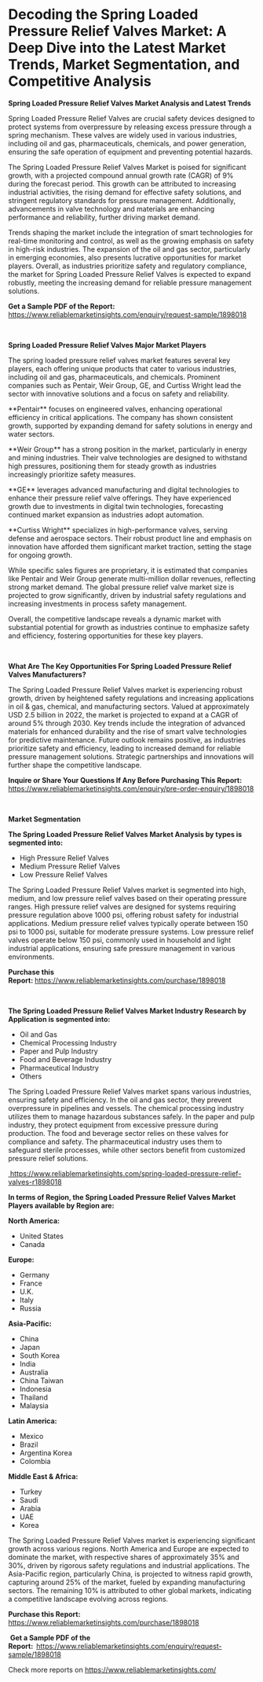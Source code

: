 <p><h1>Decoding the Spring Loaded Pressure Relief Valves Market: A Deep Dive into the Latest Market Trends, Market Segmentation, and Competitive Analysis</h1></p><p><strong>Spring Loaded Pressure Relief Valves Market Analysis and Latest Trends</strong></p>
<p><p>Spring Loaded Pressure Relief Valves are crucial safety devices designed to protect systems from overpressure by releasing excess pressure through a spring mechanism. These valves are widely used in various industries, including oil and gas, pharmaceuticals, chemicals, and power generation, ensuring the safe operation of equipment and preventing potential hazards.</p><p>The Spring Loaded Pressure Relief Valves Market is poised for significant growth, with a projected compound annual growth rate (CAGR) of 9% during the forecast period. This growth can be attributed to increasing industrial activities, the rising demand for effective safety solutions, and stringent regulatory standards for pressure management. Additionally, advancements in valve technology and materials are enhancing performance and reliability, further driving market demand.</p><p>Trends shaping the market include the integration of smart technologies for real-time monitoring and control, as well as the growing emphasis on safety in high-risk industries. The expansion of the oil and gas sector, particularly in emerging economies, also presents lucrative opportunities for market players. Overall, as industries prioritize safety and regulatory compliance, the market for Spring Loaded Pressure Relief Valves is expected to expand robustly, meeting the increasing demand for reliable pressure management solutions.</p></p>
<p><strong>Get a Sample PDF of the Report:&nbsp;</strong> <a href="https://www.reliablemarketinsights.com/enquiry/request-sample/1898018?utm_campaign=3065&utm_medium=2&utm_source=Github&utm_content=ia&utm_term=08042025&utm_id=spring-loaded-pressure-relief-valves">https://www.reliablemarketinsights.com/enquiry/request-sample/1898018</a></p>
<p>&nbsp;</p>
<p><strong>Spring Loaded Pressure Relief Valves Major Market Players</strong></p>
<p><p>The spring loaded pressure relief valves market features several key players, each offering unique products that cater to various industries, including oil and gas, pharmaceuticals, and chemicals. Prominent companies such as Pentair, Weir Group, GE, and Curtiss Wright lead the sector with innovative solutions and a focus on safety and reliability.</p><p>**Pentair** focuses on engineered valves, enhancing operational efficiency in critical applications. The company has shown consistent growth, supported by expanding demand for safety solutions in energy and water sectors. </p><p>**Weir Group** has a strong position in the market, particularly in energy and mining industries. Their valve technologies are designed to withstand high pressures, positioning them for steady growth as industries increasingly prioritize safety measures.</p><p>**GE** leverages advanced manufacturing and digital technologies to enhance their pressure relief valve offerings. They have experienced growth due to investments in digital twin technologies, forecasting continued market expansion as industries adopt automation.</p><p>**Curtiss Wright** specializes in high-performance valves, serving defense and aerospace sectors. Their robust product line and emphasis on innovation have afforded them significant market traction, setting the stage for ongoing growth.</p><p>While specific sales figures are proprietary, it is estimated that companies like Pentair and Weir Group generate multi-million dollar revenues, reflecting strong market demand. The global pressure relief valve market size is projected to grow significantly, driven by industrial safety regulations and increasing investments in process safety management.</p><p>Overall, the competitive landscape reveals a dynamic market with substantial potential for growth as industries continue to emphasize safety and efficiency, fostering opportunities for these key players.</p></p>
<p>&nbsp;</p>
<p><strong>What Are The Key Opportunities For Spring Loaded Pressure Relief Valves Manufacturers?</strong></p>
<p><p>The Spring Loaded Pressure Relief Valves market is experiencing robust growth, driven by heightened safety regulations and increasing applications in oil & gas, chemical, and manufacturing sectors. Valued at approximately USD 2.5 billion in 2022, the market is projected to expand at a CAGR of around 5% through 2030. Key trends include the integration of advanced materials for enhanced durability and the rise of smart valve technologies for predictive maintenance. Future outlook remains positive, as industries prioritize safety and efficiency, leading to increased demand for reliable pressure management solutions. Strategic partnerships and innovations will further shape the competitive landscape.</p></p>
<p><strong>Inquire or Share Your Questions If Any Before Purchasing This Report:</strong> <a href="https://www.reliablemarketinsights.com/enquiry/pre-order-enquiry/1898018?utm_campaign=3065&utm_medium=2&utm_source=Github&utm_content=ia&utm_term=08042025&utm_id=spring-loaded-pressure-relief-valves">https://www.reliablemarketinsights.com/enquiry/pre-order-enquiry/1898018</a></p>
<p>&nbsp;</p>
<p><strong>Market Segmentation</strong></p>
<p><strong>The Spring Loaded Pressure Relief Valves Market Analysis by types is segmented into:</strong></p>
<p><ul><li>High Pressure Relief Valves</li><li>Medium Pressure Relief Valves</li><li>Low Pressure Relief Valves</li></ul></p>
<p><p>The Spring Loaded Pressure Relief Valves market is segmented into high, medium, and low pressure relief valves based on their operating pressure ranges. High pressure relief valves are designed for systems requiring pressure regulation above 1000 psi, offering robust safety for industrial applications. Medium pressure relief valves typically operate between 150 psi to 1000 psi, suitable for moderate pressure systems. Low pressure relief valves operate below 150 psi, commonly used in household and light industrial applications, ensuring safe pressure management in various environments.</p></p>
<p><strong>Purchase this Report:&nbsp;</strong><a href="https://www.reliablemarketinsights.com/purchase/1898018?utm_campaign=3065&utm_medium=2&utm_source=Github&utm_content=ia&utm_term=08042025&utm_id=spring-loaded-pressure-relief-valves">https://www.reliablemarketinsights.com/purchase/1898018</a></p>
<p>&nbsp;</p>
<p><strong>The Spring Loaded Pressure Relief Valves Market Industry Research by Application is segmented into:</strong></p>
<p><ul><li>Oil and Gas</li><li>Chemical Processing Industry</li><li>Paper and Pulp Industry</li><li>Food and Beverage Industry</li><li>Pharmaceutical Industry</li><li>Others</li></ul></p>
<p><p>The Spring Loaded Pressure Relief Valves market spans various industries, ensuring safety and efficiency. In the oil and gas sector, they prevent overpressure in pipelines and vessels. The chemical processing industry utilizes them to manage hazardous substances safely. In the paper and pulp industry, they protect equipment from excessive pressure during production. The food and beverage sector relies on these valves for compliance and safety. The pharmaceutical industry uses them to safeguard sterile processes, while other sectors benefit from customized pressure relief solutions.</p></p>
<p><a href="https://www.reliablemarketinsights.com/spring-loaded-pressure-relief-valves-r1898018?utm_campaign=3065&utm_medium=2&utm_source=Github&utm_content=ia&utm_term=08042025&utm_id=spring-loaded-pressure-relief-valves">&nbsp;https://www.reliablemarketinsights.com/spring-loaded-pressure-relief-valves-r1898018</a></p>
<p><strong>In terms of Region, the Spring Loaded Pressure Relief Valves Market Players available by Region are:</strong></p>
<p>
    <p> <strong> North America: </strong>
        <ul>
            <li>United States</li>
            <li>Canada</li>
        </ul>
        </p> 
    <p> <strong> Europe: </strong>
        <ul>
            <li>Germany</li>
            <li>France</li>
            <li>U.K.</li>
            <li>Italy</li>
            <li>Russia</li>
        </ul>
        </p> 
    <p> <strong> Asia-Pacific: </strong>
        <ul>
            <li>China</li>
            <li>Japan</li>
            <li>South Korea</li>
            <li>India</li>
            <li>Australia</li>
            <li>China Taiwan</li>
            <li>Indonesia</li>
            <li>Thailand</li>
            <li>Malaysia</li>
        </ul>
        </p> 
    <p> <strong> Latin America: </strong>
        <ul>
            <li>Mexico</li>
            <li>Brazil</li>
            <li>Argentina Korea</li>
            <li>Colombia</li>
        </ul>
        </p> 
    <p> <strong> Middle East & Africa: </strong>
        <ul>
            <li>Turkey</li>
            <li>Saudi</li>
            <li>Arabia</li>
            <li>UAE</li>
            <li>Korea</li>
        </ul>
    </p>
    </p>
<p><p>The Spring Loaded Pressure Relief Valves market is experiencing significant growth across various regions. North America and Europe are expected to dominate the market, with respective shares of approximately 35% and 30%, driven by rigorous safety regulations and industrial applications. The Asia-Pacific region, particularly China, is projected to witness rapid growth, capturing around 25% of the market, fueled by expanding manufacturing sectors. The remaining 10% is attributed to other global markets, indicating a competitive landscape evolving across regions.</p></p>
<p><strong>Purchase this Report: </strong><a href="https://www.reliablemarketinsights.com/purchase/1898018?utm_campaign=3065&utm_medium=2&utm_source=Github&utm_content=ia&utm_term=08042025&utm_id=spring-loaded-pressure-relief-valves">https://www.reliablemarketinsights.com/purchase/1898018</a></p>
<p>&nbsp;<strong>Get a Sample PDF of the Report:&nbsp;&nbsp;</strong><a href="https://www.reliablemarketinsights.com/enquiry/request-sample/1898018?utm_campaign=3065&utm_medium=2&utm_source=Github&utm_content=ia&utm_term=08042025&utm_id=spring-loaded-pressure-relief-valves">https://www.reliablemarketinsights.com/enquiry/request-sample/1898018</a></p>
<p><strong></strong></p>
<p>Check more reports on <a href="https://www.reliablemarketinsights.com/?utm_campaign=3065&utm_medium=2&utm_source=Github&utm_content=ia&utm_term=08042025&utm_id=spring-loaded-pressure-relief-valves">https://www.reliablemarketinsights.com/</a></p>